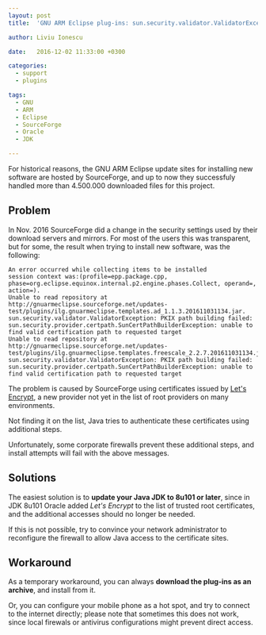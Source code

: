 ```yaml
---
layout: post
title:  'GNU ARM Eclipse plug-ins: sun.security.validator.ValidatorException'

author: Liviu Ionescu

date:   2016-12-02 11:33:00 +0300

categories:
  - support
  - plugins

tags:
  - GNU
  - ARM
  - Eclipse
  - SourceForge
  - Oracle
  - JDK

---
```


For historical reasons, the GNU ARM Eclipse update sites for installing new software are hosted by SourceForge, and up to now they successfuly handled more than 4.500.000 downloaded files for this project.

## Problem

In Nov. 2016 SourceForge did a change in the security settings used by their download servers and mirrors. For most of the users this was transparent, but for some, the result when trying to install new software, was the following:

```console
An error occurred while collecting items to be installed
session context was:(profile=epp.package.cpp, phase=org.eclipse.equinox.internal.p2.engine.phases.Collect, operand=, action=).
Unable to read repository at http://gnuarmeclipse.sourceforge.net/updates-test/plugins/ilg.gnuarmeclipse.templates.ad_1.1.3.201611031134.jar.
sun.security.validator.ValidatorException: PKIX path building failed: sun.security.provider.certpath.SunCertPathBuilderException: unable to find valid certification path to requested target
Unable to read repository at http://gnuarmeclipse.sourceforge.net/updates-test/plugins/ilg.gnuarmeclipse.templates.freescale_2.2.7.201611031134.jar.
sun.security.validator.ValidatorException: PKIX path building failed: sun.security.provider.certpath.SunCertPathBuilderException: unable to find valid certification path to requested target
```

The problem is caused by SourceForge using certificates issued by [Let's Encrypt](https://letsencrypt.org), a new provider not yet in the list of root providers on many environments.

Not finding it on the list, Java tries to authenticate these certificates using additional steps.

Unfortunately, some corporate firewalls prevent these additional steps, and install attempts will fail with the above messages.

## Solutions

The easiest solution is to **update your Java JDK to 8u101 or later**, since in JDK 8u101 Oracle added *Let's Encrypt* to the list of trusted root certificates, and the additional accesses should no longer be needed.

If this is not possible, try to convince your network administrator to reconfigure the firewall to allow Java access to the certificate sites.

## Workaround

As a temporary workaround, you can always **download the plug-ins as an archive**, and install from it. 

Or, you can configure your mobile phone as a hot spot, and try to connect to the internet directly; please note that sometimes this does not work, since  local firewals or antivirus configurations might prevent direct access.
